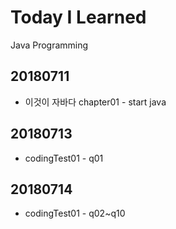 # Today I Learned
Java Programming

## 20180711
* 이것이 자바다 chapter01 - start java

## 20180713
* codingTest01 - q01

## 20180714
* codingTest01 - q02~q10